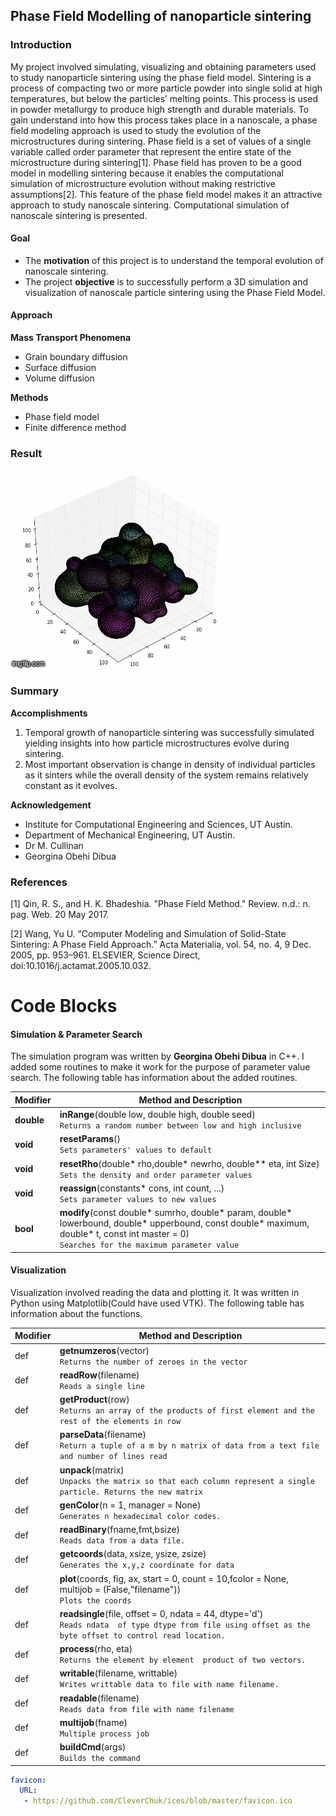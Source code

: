 ## Phase Field Modelling of nanoparticle sintering
### Introduction
My project involved simulating, visualizing and obtaining parameters used to study nanoparticle sintering using the phase field model.
Sintering is a process of compacting two or more particle powder into single solid at high temperatures, but below the particles’ melting points. This process is used in powder metallurgy to produce high strength and durable materials. To gain understand into how this process takes place in a nanoscale, a phase field modeling approach is used to study the evolution of the microstructures during sintering. Phase field is a set of values of a single variable called order parameter that represent the entire state of the microstructure during sintering[1]. Phase field has proven to be a good model in  modelling sintering because it enables the computational simulation of microstructure evolution without making restrictive assumptions[2]. This feature of the phase field model  makes it an attractive approach to study nanoscale sintering. Computational simulation of nanoscale sintering is presented.

#### Goal
* The **motivation** of this project is to understand the temporal evolution of nanoscale sintering.
* The project **objective** is to successfully perform a 3D simulation and visualization of nanoscale particle sintering using the Phase Field Model.

#### Approach

**Mass Transport Phenomena**
* Grain boundary diffusion
* Surface diffusion
* Volume diffusion

**Methods**
* Phase field model
* Finite difference method

### Result
<img src="./images/simulation.gif" alt="gif"/>

### Summary
**Accomplishments**
1. Temporal growth of nanoparticle sintering was successfully simulated yielding insights into how particle microstructures evolve during sintering.
2. Most important observation is change in density of individual particles as it sinters while the overall density of the system remains relatively constant as it evolves.

**Acknowledgement**

* Institute for Computational Engineering and Sciences, UT Austin.
* Department of Mechanical Engineering, UT Austin.
* Dr M. Cullinan
* Georgina Obehi Dibua

### References
[1] Qin, R. S., and H. K. Bhadeshia. "Phase Field Method." Review. n.d.: n. pag. Web. 20 May 2017.

[2] Wang, Yu U. “Computer Modeling and Simulation of Solid-State Sintering: A Phase Field Approach.” Acta Materialia, vol. 54, no. 4, 9 Dec. 2005, pp. 953–961. ELSEVIER, Science Direct, doi:10.1016/j.actamat.2005.10.032.

# Code Blocks
#### Simulation & Parameter Search
The simulation program was written by **Georgina Obehi Dibua** in C++. I added some routines to make it work for the purpose of parameter value search. The following table has information about the added routines.

Modifier | Method and Description
--- | --- 
**double** | **inRange**(double low, double high, double seed)<br/>`Returns a random number between low and high inclusive`
**void** | **resetParams**()<br/> `Sets parameters' values to default`
**void** | **resetRho**(double* rho,double* newrho, double** eta, int Size)<br/>`Sets the density and order parameter values`
**void** | **reassign**(constants* cons, int count, ...)<br/>`Sets parameter values to new values`
**bool** | **modify**(const double* sumrho, double* param, double* lowerbound, double* upperbound, const double* maximum, double* t, const int master = 0)<br/>`Searches for the maximum parameter value`

#### Visualization
Visualization involved reading the data and plotting it. It was written in Python using Matplotlib(Could have used VTK). The following table has information about the functions.


Modifier |Method and Description
--- | ---
def | **getnumzeros**(vector)<br/>`Returns the number of zeroes in the vector`
def | **readRow**(filename)<br/>`Reads a single line`
def | **getProduct**(row)<br/>`Returns an array of the products of first element and the rest of the elements in row`
def | **parseData**(filename)<br/>`Return a tuple of a m by n matrix of data from a text file and number of lines read`
def | **unpack**(matrix)<br/>`Unpacks the matrix so that each column represent a single particle. Returns the new matrix`
def | **genColor**(n = 1, manager = None)<br/>`Generates n hexadecimal color codes.`
def | **readBinary**(fname,fmt,bsize)<br/>`Reads data from a data file.` 
def | **getcoords**(data, xsize, ysize, zsize)<br/>`Generates the x,y,z coordinate for data`
def | **plot**(coords, fig, ax, start = 0, count = 10,fcolor = None,  multijob = (False,"filename"))<br/>`Plots the coords`
def | **readsingle**(file, offset = 0, ndata = 44, dtype='d')<br/>`Reads ndata  of type dtype from file using offset as the byte offset to control read location.`
def | **process**(rho, eta)<br/>`Returns the element by element  product of two vectors.`
def | **writable**(filename, writtable)<br/>`Writes writtable data to file with name filename.`
def | **readable**(filename)<br/>`Reads data from file with name filename`
def | **multijob**(fname)<br/>`Multiple process job`
def | **buildCmd**(args)<br/>`Builds the command`


```yaml
favicon:
  URL:
   - https://github.com/CleverChuk/ices/blob/master/favicon.ico
```
